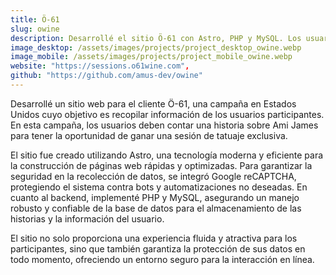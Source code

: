 ```yaml
---
title: Ö-61
slug: owine
description: Desarrollé el sitio Ö-61 con Astro, PHP y MySQL. Los usuarios comparten historias sobre Ami James para ganar un tatuaje.
image_desktop: /assets/images/projects/project_desktop_owine.webp
image_mobile: /assets/images/projects/project_mobile_owine.webp
website: "https://sessions.o61wine.com",
github: "https://github.com/amus-dev/owine"
---
```


Desarrollé un sitio web para el cliente Ö-61, una campaña en Estados Unidos cuyo objetivo es recopilar información de los usuarios participantes. En esta campaña, los usuarios deben contar una historia sobre Ami James para tener la oportunidad de ganar una sesión de tatuaje exclusiva.

El sitio fue creado utilizando Astro, una tecnología moderna y eficiente para la construcción de páginas web rápidas y optimizadas. Para garantizar la seguridad en la recolección de datos, se integró Google reCAPTCHA, protegiendo el sistema contra bots y automatizaciones no deseadas. En cuanto al backend, implementé PHP y MySQL, asegurando un manejo robusto y confiable de la base de datos para el almacenamiento de las historias y la información del usuario.

El sitio no solo proporciona una experiencia fluida y atractiva para los participantes, sino que también garantiza la protección de sus datos en todo momento, ofreciendo un entorno seguro para la interacción en línea.

